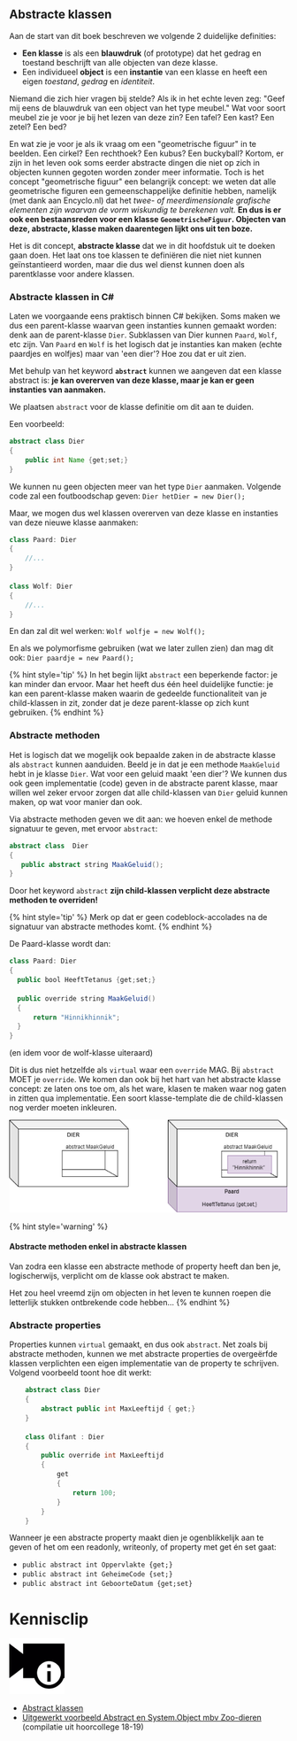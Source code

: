 ## Abstracte klassen

Aan de start van dit boek beschreven we volgende 2 duidelijke definities:
* **Een klasse** is als een **blauwdruk** (of prototype) dat het gedrag en toestand beschrijft van alle objecten van deze klasse.
* Een individueel **object** is een **instantie** van een klasse en heeft een eigen *toestand*, *gedrag* en *identiteit*.

Niemand die zich hier vragen bij stelde? Als ik in het echte leven zeg: "Geef mij eens de blauwdruk van een object van het type meubel." Wat voor soort meubel zie je voor je bij het lezen van deze zin? Een tafel? Een kast? Een zetel? Een bed? 

En wat zie je voor je als ik vraag om een "geometrische figuur" in te beelden. Een cirkel? Een rechthoek? Een kubus? Een buckyball? Kortom, er zijn in het leven ook soms eerder abstracte dingen die niet op zich in objecten kunnen gegoten worden zonder meer informatie. Toch is het concept "geometrische figuur" een belangrijk concept: we weten dat alle geometrische figuren een gemeenschappelijke definitie hebben, namelijk (met dank aan Encyclo.nl) dat het *twee- of meerdimensionale grafische elementen zijn waarvan de vorm wiskundig te berekenen valt.* **En dus is er ook een bestaansreden voor een klasse ``GeometrischeFiguur``. Objecten van deze, abstracte, klasse maken daarentegen lijkt ons uit ten boze.**

Het is dit concept, **abstracte klasse** dat we in dit hoofdstuk uit te doeken gaan doen. Het laat ons toe klassen te definiëren die niet niet kunnen geïnstantieerd worden, maar die dus wel dienst kunnen doen als parentklasse voor andere klassen.


### Abstracte klassen in C#

Laten we voorgaande eens praktisch binnen C# bekijken. Soms maken we dus een parent-klasse waarvan geen instanties kunnen gemaakt worden: denk aan de parent-klasse ``Dier``. Subklassen van Dier kunnen ``Paard``, ``Wolf``, etc zijn. Van ``Paard`` en ``Wolf`` is het logisch dat je instanties kan maken (echte paardjes en wolfjes) maar van 'een dier'? Hoe zou dat er uit zien.

Met behulp van het keyword **``abstract``** kunnen we aangeven dat een klasse abstract is: **je kan overerven van deze klasse, maar je kan er geen instanties van aanmaken.**

We plaatsen ``abstract`` voor de klasse definitie om dit aan te duiden.

Een voorbeeld:
```java
abstract class Dier
{
    public int Name {get;set;}
}
```

We kunnen nu geen objecten meer van het type ``Dier`` aanmaken. Volgende code zal een foutboodschap geven: ``Dier hetDier = new Dier();``

<!---{pagebreak} --->

Maar, we mogen dus wel klassen overerven van deze klasse en instanties van deze nieuwe klasse aanmaken:
```java
class Paard: Dier
{
    //...
}

class Wolf: Dier
{
    //...
}
```
En dan zal dit wel werken: ``Wolf wolfje = new Wolf();``

En als we polymorfisme gebruiken (wat we later zullen zien) dan mag dit ook: ``Dier paardje = new Paard();`` 

{% hint style='tip' %}
In het begin lijkt ``abstract`` een beperkende factor: je kan minder dan ervoor. Maar het heeft dus één heel duidelijke functie: je kan een parent-klasse maken waarin de gedeelde functionaliteit van je child-klassen in zit, zonder dat je deze parent-klasse op zich kunt gebruiken. 
{% endhint %}

### Abstracte methoden
Het is logisch dat we mogelijk ook bepaalde zaken in de abstracte klasse als ``abstract`` kunnen aanduiden. Beeld je in dat je een methode ``MaakGeluid`` hebt in je klasse ``Dier``. Wat voor een geluid maakt 'een dier'? We kunnen dus ook geen implementatie (code) geven in de abstracte parent klasse, maar willen wel zeker ervoor zorgen dat alle child-klassen van ``Dier`` geluid kunnen maken, op wat voor manier dan ook.

Via abstracte methoden geven we dit aan: we hoeven enkel de methode signatuur te geven, met ervoor ``abstract``:
```java
abstract class  Dier
{
   public abstract string MaakGeluid();
}
```

Door het keyword ``abstract`` **zijn child-klassen verplicht deze abstracte methoden te overriden!** 

{% hint style='tip' %}
Merk op dat er geen codeblock-accolades na de signatuur van abstracte methodes komt.
{% endhint %}

<!---{pagebreak} --->


De Paard-klasse wordt dan:
```java
class Paard: Dier
{
  public bool HeeftTetanus {get;set;}

  public override string MaakGeluid()
  { 
      return "Hinnikhinnik";
  }
}
```
(en idem voor de wolf-klasse uiteraard)

Dit is dus niet hetzelfde als ``virtual`` waar een ``override`` MAG. Bij ``abstract`` MOET je ``override``. We komen dan ook bij het hart van het abstracte klasse concept: ze laten ons toe om, als het ware, klasen te maken waar nog gaten in zitten qua implementatie. Een soort klasse-template die de child-klassen nog verder moeten inkleuren.

![](../assets/7_overerving/abstracttemplate.png)

{% hint style='warning' %}
#### Abstracte methoden enkel in abstracte klassen
Van zodra een klasse een abstracte methode of property heeft dan ben je, logischerwijs, verplicht om de klasse ook abstract te maken. 

Het zou heel vreemd zijn om objecten in het leven te kunnen roepen die letterlijk stukken ontbrekende code hebben...
{% endhint %}

<!---{pagebreak} --->


### Abstracte properties

Properties kunnen ``virtual`` gemaakt, en dus ook ``abstract``. Net zoals bij abstracte methoden, kunnen we met abstracte properties de overgeërfde klassen verplichten een eigen implementatie van de property te schrijven. Volgend voorbeeld toont hoe dit werkt:

```java
    abstract class Dier
    {
        abstract public int MaxLeeftijd { get;}
    }

    class Olifant : Dier
    {
        public override int MaxLeeftijd 
        {
            get 
            { 
                return 100; 
            }
        }
    }
```

Wanneer je een abstracte property maakt dien je ogenblikkelijk aan te geven of het om een readonly, writeonly, of property met get én set gaat:
* ``public abstract int Oppervlakte {get;}``
* ``public abstract int GeheimeCode {set;}``
* ``public abstract int GeboorteDatum {get;set}``

<!---NOBOOKSTART--->
# Kennisclip
![](../assets/infoclip.png)

* [Abstract klassen](https://ap.cloud.panopto.eu/Panopto/Pages/Viewer.aspx?id=b1b22106-87a6-4f6f-9437-acb100add8d5)
* [Uitgewerkt voorbeeld Abstract en System.Object mbv Zoo-dieren](https://ap.cloud.panopto.eu/Panopto/Pages/Viewer.aspx?id=e0c0f796-de77-4930-bcb6-ab8d00ce0c24) (compilatie uit hoorcollege 18-19)
<!---NOBOOKEND--->